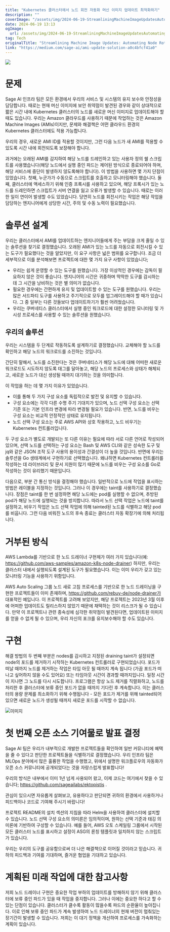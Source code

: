 ```yaml
---
title: "Kubernetes 클러스터에서 노드 회전 자동화 머신 이미지 업데이트 최적화하기"
description: ""
coverImage: "/assets/img/2024-06-19-StreamliningMachineImageUpdatesAutomatingNodeRotationinKubernetesClusters_0.png"
date: 2024-06-19 13:13
ogImage:
  url: /assets/img/2024-06-19-StreamliningMachineImageUpdatesAutomatingNodeRotationinKubernetesClusters_0.png
tag: Tech
originalTitle: "Streamlining Machine Image Updates: Automating Node Rotation in Kubernetes Clusters"
link: "https://medium.com/sage-ai/ami-update-solution-a0c4bfcf41a0"
---
```


<img src="/assets/img/2024-06-19-StreamliningMachineImageUpdatesAutomatingNodeRotationinKubernetesClusters_0.png" />

# 문제

Sage AI 인프라 팀은 모든 환경에서 우리의 서비스 및 시스템의 유지 보수와 안정성을 담당합니다. 때로는 현재 머신 이미지에 보안 취약점이 발견된 경우와 같이 상대적으로 짧은 시간 내에 Kubernetes 클러스터의 노드를 새로운 머신 이미지로 업데이트해야 할 때도 있습니다. 우리는 Amazon 클라우드를 사용하기 때문에 작업하는 것은 Amazon Machine Images (AMIs)이지만, 문제와 해결책은 어떤 클라우드 환경의 Kubernetes 클러스터에도 적용 가능합니다.

우리의 경우, 새로운 AMI ID를 적용할 것이지만, 그런 다음 노드가 새 AMI를 적용할 수 있도록 시간 내에 회전되도록 보장해야 합니다.

<div class="content-ad"></div>

과거에는 오래된 AMI를 감지하여 해당 노드를 드레인하고 있는 사용자 정의 쉘 스크립트를 사용했습니다(해당 노드에서 실행 중인 파드는 제어된 방식으로 종료되어야 하며, 해당 서비스에 중단이 발생하지 않도록해야 합니다). 이 방법을 사용하면 몇 가지 단점이 있었습니다. 첫째, 누군가가 수동으로 스크립트를 호출하고 모니터링해야 했습니다. 둘째, 클러스터에 액세스하기 위해 인증 프록시를 사용하고 있으며, 해당 프록시가 있는 노드를 드레인하면 스크립트가 서버 연결을 잃고 오류가 발생할 수 있습니다. 때로는 이러한 일이 연이어 발생할 수도 있었습니다. 당연히 노드를 회전시키는 작업은 해당 작업을 담당하는 엔지니어에게 상당한 시간, 주의 및 수동 노력이 필요했습니다.

# 솔루션 설계

우리는 클러스터에서 AMI를 업데이트하는 엔지니어들에게 주는 부담을 크게 줄일 수 있는 솔루션을 찾기로 결정했습니다. 오래된 AMI가 있는 노드를 자동으로 회전시킬 수 있는 도구가 필요했다는 것을 알았지만, 이 요구 사항은 넓은 범위를 요구합니다. 조금 더 세부적으로 이를 분석해보면 프로젝트에 대한 몇 가지 요구 사항이 있었습니다;

<div class="content-ad"></div>

- 우리는 쉽게 운영할 수 있는 도구를 원했습니다. 가장 이상적인 경우에는 감독이 필요하지 않은 것이 좋습니다. 엔지니어의 시간은 귀중하며 딱딱한 도구를 감시하는 데 그 시간을 낭비하는 것은 별 의미가 없습니다.
- 필요한 경우에는 간편하게 유지 및 업데이트할 수 있는 도구를 원했습니다. 우리는 많은 서드파티 도구를 사용하고 주기적으로 모두를 업그레이드해야 할 때가 있습니다. 그 중 일부는 다른 것들보다 업데이트하기가 훨씬 어려웠습니다.
- 우리는 쿠버네티스 클러스터에서 실행 중인 워크로드에 대한 설정한 모니터링 및 가시성 프로세스를 사용할 수 있는 솔루션을 원했습니다.

## 우리의 솔루션

우리는 시스템을 두 단계로 작동하도록 설계하기로 결정했습니다. 교체해야 할 노드를 확인하고 해당 노드의 워크로드를 소진하는 것입니다.

간단히 말해서, 노드를 소진한다는 것은 쿠버네티스가 해당 노드에 대해 어떠한 새로운 워크로드도 시도하지 않도록 태그를 달아놓고, 해당 노드의 프로세스와 상태가 해체되고, 새로운 노드가 대신 생성될 때까지 대기하는 것을 의미합니다.

<div class="content-ad"></div>

이 작업을 하는 데 몇 가지 이유가 있었습니다.

- 이를 통해 두 가지 구성 요소를 독립적으로 발전 및 유지할 수 있습니다.
- 구성 요소에는 각각 다른 수명 주기 기대치가 있으며, 노드 선택 구성 요소는 선택 기준 또는 기본 인프라 변경에 따라 변경될 필요가 있습니다. 반면, 노드를 비우는 구성 요소는 비교적 안정적인 상태로 유지됩니다.
- 노드 선택 구성 요소는 주로 AWS API와 상호 작용하고, 노드 비우기는 Kubernetes 컨트롤러입니다.

두 구성 요소가 별도로 개발되는 또 다른 이유는 필요에 따라 서로 다른 언어로 작성되어 있으며, 선택 노드를 선택하는 구성 요소는 Bash 및 AWS CLI와 같은 성숙한 도구 및 jq와 같은 JSON 조작 도구 사용의 용이성과 간결성이 더 높을 것입니다. 반면에 우리는 솔루션을 Go 생태계에서 구현하기로 선택했습니다. 왜냐하면 Kubernetes 컨트롤러를 작성하는 데 라이브러리 및 문서 지원이 많기 때문에 노드를 비우는 구성 요소를 Go로 작성하는 것이 유리했기 때문입니다.

다음으로, 부분 간 통신 방식을 결정해야 했습니다. 일반적으로 노드에 작업을 표시하는 방법은 레이블을 지정하는 것입니다. 그러나 이 경우에는 taint를 사용하기로 결정했습니다. 장점은 taint를 한 번 설정하면 해당 노드에는 pod를 실행할 수 없으며, 추방된 pod가 해당 노드에 실행되는 것을 방지합니다. 따라서 노드 선택 작업은 노드에 taint를 설정하고, 비우기 작업은 노드 선택 작업에 의해 tainted된 노드를 식별하고 해당 pod를 비웁니다. 그런 다음 비워진 노드의 후속 종료는 클러스터 자동 확장기에 의해 처리됩니다.

<div class="content-ad"></div>

# 거부된 방식

AWS Lambda를 기반으로 한 노드 드레이너 구현체가 여러 가지 있습니다(예: https://github.com/aws-samples/amazon-k8s-node-drainer) 하지만, 우리는 클러스터 내에서 실행되도록 설계된 도구가 필요했습니다. 이는 이미 우리가 갖고 있는 모니터링 기능을 사용하기 위함입니다.

AWS Auto Scaling 그룹 노드 새로 고침 프로세스를 기반으로 한 노드 드레이닝을 구현한 프로젝트들이 이미 존재하며, https://github.com/rebuy-de/node-drainer가 대표적인 예입니다. 이 프로젝트를 고려해 보았지만, 해당 프로젝트는 2023년 3월 이후에 어떠한 업데이트도 릴리스하지 않았기 때문에 채택하는 것이 리스크가 될 수 있습니다. 만약 이 프로젝트나 관련 종속성에 심각한 취약점이 발견된다면, 업데이트된 이미지를 얻을 수 없게 될 수 있으며, 우리 자신의 포크를 유지보수해야 할 수도 있습니다.

# 구현

<div class="content-ad"></div>

해결 방법의 두 번째 부분은 nodes를 감시하고 지정된 draining taint가 설정되면 node의 포드를 제거하기 시작하는 Kubernetes 컨트롤러로 구현되었습니다. 포드가 떠날 때까지 노드를 제거하는 작업은 타임 아웃 될 때까지 계속 됩니다 (가끔 포드가 떠나고 싶어하지 않을 수도 있어요) 또는 타임아웃 시간이 경과할 때까지입니다. 일정 시간이 지나면 그 노드를 다시 시도합니다. 프로그램은 항상 노드 제거를 직렬화하고, 노드를 처리한 후 클러스터에 보류 중인 포드가 없을 때까지 기다린 후 계속합니다. 이는 클러스터의 용량 문제를 최소화하기 위해 수행됩니다 - 모든 포드가 제거를 위해 tainted되어 있으면 새로운 노드가 생성될 때까지 새로운 포드를 시작할 수 없습니다.

![이미지](/assets/img/2024-06-19-StreamliningMachineImageUpdatesAutomatingNodeRotationinKubernetesClusters_1.png)

# 첫 번째 오픈 소스 기여물로 발표 결정

Sage AI 팀은 우리가 내부적으로 개발한 프로젝트들을 확인하여 일반 커뮤니티에 혜택을 줄 수 있다고 판단한 프로젝트들을 식별하기로 결정했습니다. 우리 인프라 팀은 MLOps 분야에서 많은 훌륭한 작업을 수행했고, 위에서 설명한 워크플로우의 자동화가 오픈 소스 커뮤니티에 공개되었다는 것을 자랑스럽게 발표합니다!

<div class="content-ad"></div>

우리의 방식은 내부에서 이미 1년 넘게 사용되어 왔고, 이제 코드는 여기에서 찾을 수 있습니다; https://github.com/sageailabs/ektopistis .

관심이 있으시면 자유롭게 살펴보고, 유용하다고 판단되면 귀하의 환경에서 사용하거나 피드백이나 코드로 기여해 주시기 바랍니다!

프로젝트 README의 설치 섹션의 지침을 따라 Helm을 사용하여 클러스터에 설치할 수 있습니다. 노드 선택 구성 요소의 의미론은 임의적이며, 원하는 선택 기준과 태깅 의미론에 기반하여 구성할 수 있습니다. 예를 들어, AWS 오토 스케일링 그룹에서 시작된 모든 클러스터 노드를 표시하고 설정이 ASG의 론칭 템플릿과 일치하지 않는 스크립트가 있습니다.

우리는 우리의 도구를 공유함으로써 더 나은 해결책으로 이어질 것이라고 믿습니다. 귀하의 피드백과 기여를 기대하며, 즐거운 협업을 기대하고 있습니다.

<div class="content-ad"></div>

# 계획된 미래 작업에 대한 참고사항

저희 노드 드레이너 구현은 중요한 작업 부하의 업데이트를 방해하지 않기 위해 클러스터에 보류 중인 파드가 있을 때 작업을 중지합니다. 그러나 이에는 중요한 하다고 할 수 있는 단점이 있습니다. 클러스터가 클수록 활동이 많을수록 파드의 순환율이 높아집니다. 이로 인해 보류 중인 파드가 계속 발생하여 노드 드레이너의 현재 버전이 멈춰있는 장기간이 발생할 수 있습니다. 저희는 이 대기 정책을 개선하여 프로세스를 가속화하는 계획이 있습니다.
